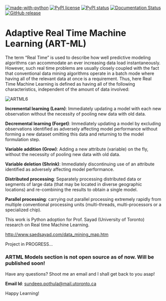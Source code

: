 [![made-with-python](https://img.shields.io/badge/Made%20with-Python-1f425f.svg)](https://www.python.org/)   [![PyPI license](https://img.shields.io/pypi/l/ansicolortags.svg)](https://github.com/angular/angular.js/blob/master/LICENSE)   [![PyPI status](https://img.shields.io/pypi/status/ansicolortags.svg)](https://github.com/AdaptiveMachineLearning)   [![Documentation Status](https://readthedocs.org/projects/ansicolortags/badge/?version=latest)](https://adaptivemachinelearning.github.io/)    [![GitHub release](https://img.shields.io/github/release/Naereen/StrapDown.js.svg)](https://github.com/AdaptiveMachineLearning/artml/tree/master/python/artml)

# Adaptive Real Time Machine Learning (ART-ML)

The term “Real Time” is used to describe how well predictive modeling algorithms can accommodate an ever increasing data load instantaneously. However, such real time problems are usually closely coupled with the fact that conventional data mining algorithms operate in a batch mode where having all of the relevant data at once is a requirement. Thus, here Real Time Machine Learning  is defined as having all of the following characteristics, independent of the amount of data involved: 

![ARTML6](https://user-images.githubusercontent.com/36970153/55763008-58bb1b80-5a33-11e9-8255-ab4068373eef.JPG)


**Incremental learning (Learn)**: Immediately updating a model with each new observation without the necessity of pooling new data with old data.

**Decremental learning (Forget)**: Immediately updating a model by excluding observations identified as adversely affecting model performance without forming a new dataset omitting this data and returning to the model formulation step.

**Variable addition (Grow)**: Adding a new attribute (variable) on the fly, without the necessity of pooling new data with old data.

**Variable deletion (Shrink)**: Immediately discontinuing use of an attribute identified as adversely affecting model performance.

**Distributed processing**: Separately processing distributed data or segments of large data (that may be located in diverse geographic locations) and re-combining the results to obtain a single model.

**Parallel processing**: carrying out parallel processing extremely rapidly from multiple conventional processing units (multi-threads, multi-processors or a specialized chip).

This work is Python adoption for Prof. Sayad (University of Toronto) research on Real time Machine Learning.

http://www.saedsayad.com/data_mining_map.htm

Project in PROGRESS...

### ARTML Models section is not open source as of now. Will be published soon!

Have any questions? Shoot me an email and I shall get back to you asap! 

**Email Id**: sundeep.pothula@mail.utoronto.ca

Happy Learning! 
